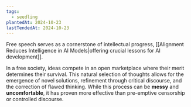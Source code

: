 ```yaml
---
tags:
  - seedling
plantedAt: 2024-10-23
lastTendedAt: 2024-10-23
---
```

Free speech serves as a cornerstone of intellectual progress, [[Alignment Reduces Intelligence in AI Models|offering crucial lessons for AI development]].

In a free society, ideas compete in an open marketplace where their merit determines their survival. This natural selection of thoughts allows for the emergence of novel solutions, refinement through critical discourse, and the correction of flawed thinking. While this process can be **messy** and **uncomfortable**, it has proven more effective than pre-emptive censorship or controlled discourse.
